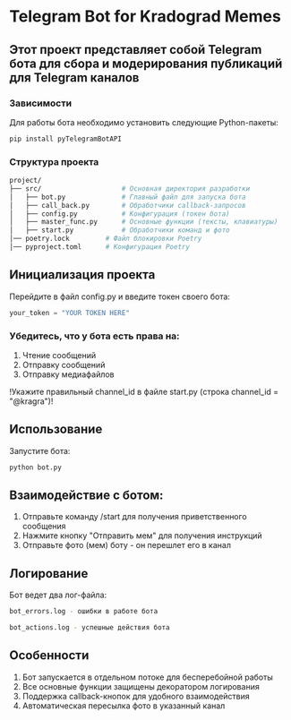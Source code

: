# Telegram Bot for Kradograd Memes
## Этот проект представляет собой Telegram бота для сбора и модерирования публикаций для Telegram каналов

### Зависимости

Для работы бота необходимо установить следующие Python-пакеты:

```bash
pip install pyTelegramBotAPI
```

### Структура проекта

```bash
project/
├── src/                    # Основная директория разработки
│   ├── bot.py              # Главный файл для запуска бота
│   ├── call_back.py        # Обработчики callback-запросов
│   ├── config.py           # Конфигурация (токен бота)
│   ├── master_func.py      # Основные функции (тексты, клавиатуры)
│   ├── start.py            # Обработчики команд и фото
│── poetry.lock         # Файл блокировки Poetry
│── pyproject.toml      # Конфигурация Poetry
```

## Инициализация проекта

Перейдите в файл config.py и введите токен своего бота:

```python
your_token = "YOUR TOKEN HERE"
```

### Убедитесь, что у бота есть права на:

1. Чтение сообщений
2. Отправку сообщений
3. Отправку медиафайлов

!Укажите правильный channel_id в файле start.py (строка channel_id = "@kragra")!

## Использование
Запустите бота:

```bash
python bot.py
```

## Взаимодействие с ботом:

1. Отправьте команду /start для получения приветственного сообщения
2. Нажмите кнопку "Отправить мем" для получения инструкций
3. Отправьте фото (мем) боту - он перешлет его в канал

## Логирование
Бот ведет два лог-файла:
```bash
bot_errors.log - ошибки в работе бота
```
```bash
bot_actions.log - успешные действия бота
```

## Особенности
1. Бот запускается в отдельном потоке для бесперебойной работы
2. Все основные функции защищены декоратором логирования
3. Поддержка callback-кнопок для удобного взаимодействия
4. Автоматическая пересылка фото в указанный канал
